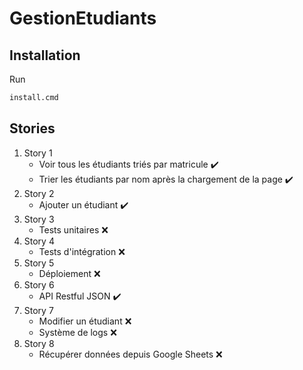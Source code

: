 # GestionEtudiants

## Installation

Run

```bash
install.cmd
```

## Stories

1. Story 1
    * Voir tous les étudiants triés par matricule ✔️
    * Trier les étudiants par nom après la chargement de la page ✔️
2. Story 2
    * Ajouter un étudiant ✔️
3. Story 3
    * Tests unitaires ❌
4. Story 4
    * Tests d'intégration ❌
5. Story 5
    * Déploiement ❌
6. Story 6
    * API Restful JSON ✔️
7. Story 7
    * Modifier un étudiant ❌
    * Système de logs ❌
8. Story 8
    * Récupérer données depuis Google Sheets ❌
